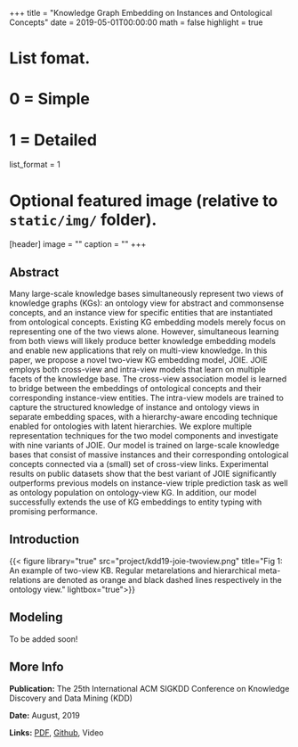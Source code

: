 +++
title = "Knowledge Graph Embedding on Instances and Ontological Concepts"
date = 2019-05-01T00:00:00
math = false
highlight = true

# List fomat.
#   0 = Simple
#   1 = Detailed
list_format = 1

# Optional featured image (relative to `static/img/` folder).
[header]
image = ""
caption = ""
+++

## Abstract

Many large-scale knowledge bases simultaneously represent two views of knowledge graphs (KGs): an ontology view for abstract and commonsense concepts, and an instance view for specific entities that are instantiated from ontological concepts. Existing KG embedding models merely focus on representing one of the two views alone. However, simultaneous learning from both views will likely produce better knowledge embedding models and enable new applications that rely on multi-view knowledge. In this paper, we propose a novel two-view KG embedding model, JOIE. JOIE employs both cross-view and intra-view models that learn on multiple facets of the knowledge base. The cross-view association model is learned to bridge between the embeddings of ontological concepts and their corresponding instance-view entities. The intra-view models are trained to capture the structured knowledge of instance and ontology views in separate embedding spaces, with a hierarchy-aware encoding technique enabled for ontologies with latent hierarchies. We explore multiple representation techniques for the two model components and investigate with nine variants of JOIE. Our model is trained on large-scale knowledge bases that consist of massive instances and their corresponding ontological concepts connected via a (small) set of cross-view links. Experimental results on public datasets show that the best variant of JOIE significantly outperforms previous models on instance-view triple prediction task as well as ontology population on ontology-view KG. In addition, our model successfully extends the use of KG embeddings to entity typing with promising performance.

## Introduction

{{< figure library="true" src="project/kdd19-joie-twoview.png" title="Fig 1: An example of two-view KB. Regular metarelations and hierarchical meta-relations are denoted as orange and black dashed lines respectively in the ontology
view." lightbox="true">}}

## Modeling

To be added soon!

## More Info

**Publication:** The 25th International ACM SIGKDD Conference on Knowledge Discovery and Data Mining (KDD)

**Date:** August, 2019

**Links:** [PDF](https://www.haojunheng.com/files/pubs/KDD19-JOIE.pdf), [Github](https://github.com/JunhengH/joie-kdd19), Video

